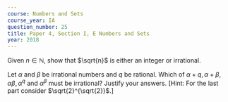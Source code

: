 ```yaml
---
course: Numbers and Sets
course_year: IA
question_number: 25
title: Paper 4, Section I, E Numbers and Sets
year: 2018
---
```




Given $n \in \mathbb{N}$, show that $\sqrt{n}$ is either an integer or irrational.

Let $\alpha$ and $\beta$ be irrational numbers and $q$ be rational. Which of $\alpha+q, \alpha+\beta, \alpha \beta, \alpha^{q}$ and $\alpha^{\beta}$ must be irrational? Justify your answers. [Hint: For the last part consider $\sqrt{2}^{\sqrt{2}}$.]
